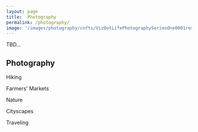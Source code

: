 ```yaml
---
layout: page
title:  Photography
permalink: /photography/
image: '/images/photography/cnfts/VizDotLifePhotographySeriesOne0001resized_25.jpg'
---
```

TBD...

## Photography 

Hiking

Farmers' Markets

Nature

Cityscapes


Traveling



